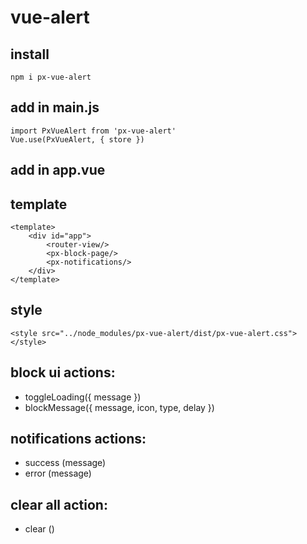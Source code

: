 # vue-alert

## install

```
npm i px-vue-alert
```



## add in main.js

```
import PxVueAlert from 'px-vue-alert'
Vue.use(PxVueAlert, { store })
```



## add in app.vue


## template
```
<template>
	<div id="app">
		<router-view/>
		<px-block-page/>
		<px-notifications/>
	</div>
</template>
```


## style
```
<style src="../node_modules/px-vue-alert/dist/px-vue-alert.css"></style>
```

## block ui actions:

* toggleLoading({ message })
* blockMessage({ message, icon, type, delay })

## notifications actions:

* success (message)
* error (message)

## clear all action:
* clear ()
